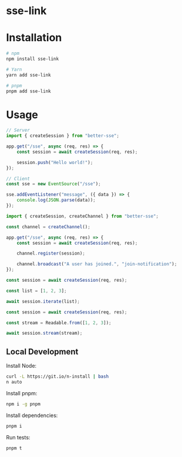 # sse-link

# Installation

```bash
# npm
npm install sse-link

# Yarn
yarn add sse-link

# pnpm
pnpm add sse-link
```

# Usage

```typescript
// Server
import { createSession } from "better-sse";

app.get("/sse", async (req, res) => {
	const session = await createSession(req, res);

	session.push("Hello world!");
});
```

```typescript
// Client
const sse = new EventSource("/sse");

sse.addEventListener("message", ({ data }) => {
	console.log(JSON.parse(data));
});
```

```typescript
import { createSession, createChannel } from "better-sse";

const channel = createChannel();

app.get("/sse", async (req, res) => {
	const session = await createSession(req, res);

	channel.register(session);

	channel.broadcast("A user has joined.", "join-notification");
});
```

```typescript
const session = await createSession(req, res);

const list = [1, 2, 3];

await session.iterate(list);
```

```typescript
const session = await createSession(req, res);

const stream = Readable.from([1, 2, 3]);

await session.stream(stream);
```

## Local Development

Install Node:

```bash
curl -L https://git.io/n-install | bash
n auto
```

Install pnpm:

```bash
npm i -g pnpm
```

Install dependencies:

```bash
pnpm i
```

Run tests:

```bash
pnpm t
```